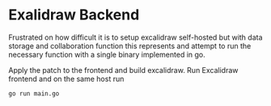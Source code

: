 # Exalidraw Backend

Frustrated on how difficult it is to setup excalidraw self-hosted but with data
storage and collaboration function this represents and attempt to run the
necessary function with a single binary implemented in go.

Apply the patch to the frontend and build excalidraw. Run Excalidraw frontend and
on the same host run
```bash
go run main.go
```

